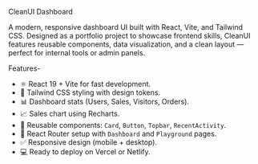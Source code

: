 CleanUI Dashboard

A modern, responsive dashboard UI built with React, Vite, and Tailwind CSS. Designed as a portfolio project to showcase frontend skills, CleanUI features reusable components, data visualization, and a clean layout — perfect for internal tools or admin panels.

 Features-
- ⚛️ React 19 + Vite for fast development.
- 🎨 Tailwind CSS styling with design tokens.
- 📊 Dashboard stats (Users, Sales, Visitors, Orders).
- 📈 Sales chart using Recharts.
- 🧩 Reusable components: `Card`, `Button`, `Topbar`, `RecentActivity`.
- 🔀 React Router setup with `Dashboard` and `Playground` pages.
- ✅ Responsive design (mobile + desktop).
- 💻 Ready to deploy on Vercel or Netlify.
